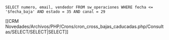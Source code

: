 `SELECT numero, email, vendedor FROM sw_operaciones WHERE fecha <= '$fecha_baja' AND estado = 35 AND canal = 29`

[[CRM Novedades/Archivos/PHP/Crons/cron_cross_bajas_caducadas.php/Consultas/SELECT/SELECT|SELECT]]